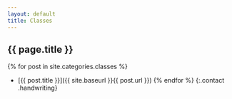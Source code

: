 ```yaml
---
layout: default
title: Classes
---
```


{{ page.title }}
----------------

{% for post in site.categories.classes %}
* [{{ post.title }}]({{ site.baseurl }}{{ post.url }})
{% endfor %} {:.contact .handwriting}
